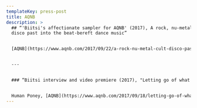 ```yaml
---
templateKey: press-post
title: AQNB
description: >
  ## “'Biitsi's affectionate sampler for AQNB' (2017), A rock, nu-metal + cult
  disco past into the beat-bereft dance music”


  [AQNB](https://www.aqnb.com/2017/09/22/a-rock-nu-metal-cult-disco-past-into-the-beat-bereft-dance-music-biitsis-affectionate-sampler-for-aqnb/), 22.9.2017


  ---


  ### “Biitsi interview and video premiere (2017), "Letting go of what we carry: entering the fog with a video premiere of Helsinki-based duo Biitsi's We Feel This video”


  Human Poney, [AQNB](https://www.aqnb.com/2017/09/18/letting-go-of-what-we-carry-entering-the-fog-in-video-premiere-of-biitsis-we-feel-this/) 18.9.2017
---
```

